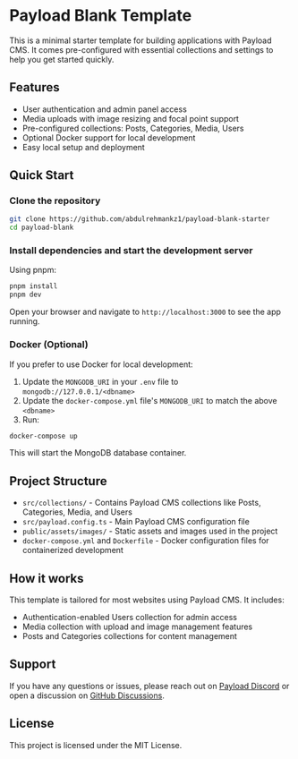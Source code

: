 # Payload Blank Template

This is a minimal starter template for building applications with Payload CMS. It comes pre-configured with essential collections and settings to help you get started quickly.

## Features

- User authentication and admin panel access
- Media uploads with image resizing and focal point support
- Pre-configured collections: Posts, Categories, Media, Users
- Optional Docker support for local development
- Easy local setup and deployment

## Quick Start

### Clone the repository

```bash
git clone https://github.com/abdulrehmankz1/payload-blank-starter
cd payload-blank
```

### Install dependencies and start the development server

Using pnpm:

```bash
pnpm install
pnpm dev
```

Open your browser and navigate to `http://localhost:3000` to see the app running.

### Docker (Optional)

If you prefer to use Docker for local development:

1. Update the `MONGODB_URI` in your `.env` file to `mongodb://127.0.0.1/<dbname>`
2. Update the `docker-compose.yml` file's `MONGODB_URI` to match the above `<dbname>`
3. Run:

```bash
docker-compose up
```

This will start the MongoDB database container.

## Project Structure

- `src/collections/` - Contains Payload CMS collections like Posts, Categories, Media, and Users
- `src/payload.config.ts` - Main Payload CMS configuration file
- `public/assets/images/` - Static assets and images used in the project
- `docker-compose.yml` and `Dockerfile` - Docker configuration files for containerized development

## How it works

This template is tailored for most websites using Payload CMS. It includes:

- Authentication-enabled Users collection for admin access
- Media collection with upload and image management features
- Posts and Categories collections for content management

## Support

If you have any questions or issues, please reach out on [Payload Discord](https://discord.com/invite/payload) or open a discussion on [GitHub Discussions](https://github.com/payloadcms/payload/discussions).

## License

This project is licensed under the MIT License.
